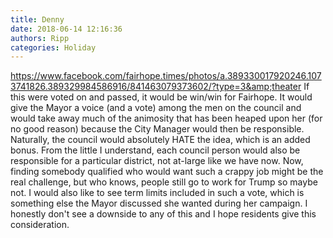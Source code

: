 ```yaml
---
title: Denny
date: 2018-06-14 12:16:36
authors: Ripp
categories: Holiday
---
```


 https://www.facebook.com/fairhope.times/photos/a.389330017920246.1073741826.389329984586916/841463079373602/?type=3&amp;theater   If this were voted on and passed, it would be win/win for Fairhope.  It would give the Mayor a voice (and a vote) among the men on the council and would take away much of the animosity that has been heaped upon her (for no good reason) because the City Manager would then be responsible.  Naturally, the council would absolutely HATE the idea, which is an added bonus.  From the little I understand, each council person would also be responsible for a particular district, not at-large like we have now.  Now, finding somebody qualified who would want such a crappy job might be the real challenge, but who knows, people still go to work for Trump so maybe not.  I would also like to see term limits included in such a vote, which is something else the Mayor discussed she wanted during her campaign. I honestly don't see a downside to any of this and I hope residents give this consideration.